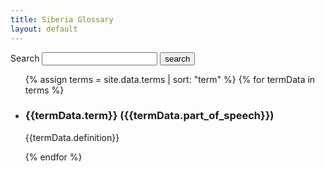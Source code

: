 ```yaml
---
title: Siberia Glossary
layout: default
---
```



<form action="{{ site.baseurl }}/index.html" method="get">
  <label for="search-box">Search</label>
  <input type="text" id="search-box" name="query">
  <input type="submit" value="search">
</form>


<ul id="terms">
{% assign terms = site.data.terms | sort: "term" %}
{% for termData in terms %}
  <li id="{{termData.term | slugify }}">
    <h3 >
      {{termData.term}} 
      ({{termData.part_of_speech}})
    </h3>
    <p>{{termData.definition}}</p>
  </li>
{% endfor %}
</ul>

<script>
  // script for adding anchor links to the term headers
  const headings = document.getElementById('terms').querySelectorAll('li[id]');
  const linkContent = '🔗';
  for (const heading of headings) {
      const linkIcon = document.createElement('a');
      linkIcon.setAttribute('href', `#${heading.id}`);
      linkIcon.innerHTML = linkContent;
      heading.querySelectorAll('h3,h2,h4')[0].appendChild(linkIcon);
  }
</script>

<script>
  window.store = {
    {% for term in site.data.terms %}
      "{{ term.term | slugify }}": {
        "term": "{{ term.term | xml_escape }}",
        "definition": "{{ term.definition | xml_escape }}",
      }
      {% unless forloop.last %},{% endunless %}
    {% endfor %}
  };
</script>
<script src="{{ site.baseurl }}/js/lunr.min.js"></script>
<script src="{{ site.baseurl }}/js/search.js"></script>